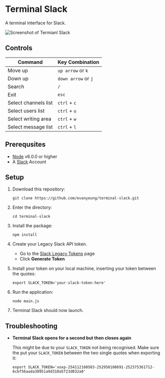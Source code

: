 # Terminal Slack
A terminal interface for Slack.

![Screenshot of Termianl Slack](screen-shot.png)

## Controls
| Command | Key Combination |
| ------- | --------------- |
| Move up | `up arrow` or `k` |
| Down up | `down arrow` or `j` |
| Search | `/` |
| Exit | `esc` |
| Select channels list | `ctrl` + `c` |
| Select users list | `ctrl` + `u` |
| Select writing area | `ctrl` + `w` |
| Select message list | `ctrl` + `l` |
 
## Prerequsites
 - [Node](https://nodejs.org/en/) v6.0.0 or higher
 - A [Slack](https://slack.com/) Account

## Setup
1. Download this repository:

	```
	git clone https://github.com/evanyeung/terminal-slack.git
	```

2. Enter the directory:

	```
	cd terminal-slack
	```

3. Install the package:

	```
	npm install
	```
	
4. Create your Legacy Slack API token.

	- Go to the [Slack Legacy Tokens](https://api.slack.com/custom-integrations/legacy-tokens) page
	- Click **Generate Token**

5. Install your token on your local machine, inserting your token between the quotes:

	```
	export SLACK_TOKEN='your-slack-token-here'
	```

6. Run the application: 

	```
	node main.js
	```
	
7. Terminal Slack should now launch.

## Troubleshooting
 - **Terminal Slack opens for a second but then closes again**

 	This might be due to your `SLACK_TOKEN` not being recognised. Make sure the put your `SLACK_TOKEN` between the two single quotes when exporting it:
 	
 	```
 	export SLACK_TOKEN='xoxp-254112160503-252950188691-252375361712-6cbf56aada30951a9d310a5f23d032a0'
 	```
